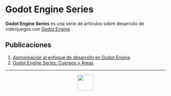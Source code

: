 # Godot Engine Series

**Godot Engine Series** es una serie de artículos sobre desarrollo de videojuegos con [Godot Engine](https://godotengine.org/).

## Publicaciones
1. [Aproximación al enfoque de desarrollo en Godot Engine](https://medium.com/@gastoncaminiti/aproximaci%C3%B3n-al-enfoque-de-desarrollo-en-godot-engine-1e3894eca644)
2. [Godot Engine Series: Cuerpos y Áreas](https://medium.com/@gastoncaminiti/godot-engine-series-cuerpos-y-%C3%A1reas-3d01ed1771a4)

<hr>
<p align="center">
  <a href="https://medium.com/@gastoncaminiti"><img width="50" height="50" src="https://miro.medium.com/fit/c/256/256/1*6_fgYnisCa9V21mymySIvA.png"></a>
</p>
